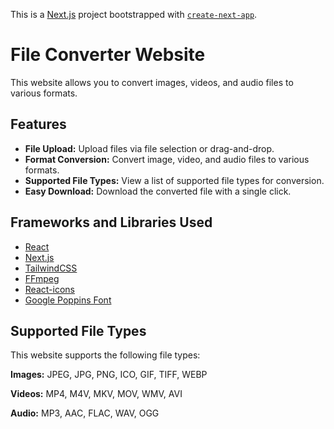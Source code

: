 This is a [Next.js](https://nextjs.org/) project bootstrapped with [`create-next-app`](https://github.com/vercel/next.js/tree/canary/packages/create-next-app).

# File Converter Website

This website allows you to convert images, videos, and audio files to various formats.

## Features

- **File Upload:** Upload files via file selection or drag-and-drop.
- **Format Conversion:** Convert image, video, and audio files to various formats.
- **Supported File Types:** View a list of supported file types for conversion.
- **Easy Download:** Download the converted file with a single click.

## Frameworks and Libraries Used

- [React](https://reactjs.org/)
- [Next.js](https://nextjs.org/)
- [TailwindCSS](https://tailwindcss.com/)
- [FFmpeg](https://ffmpeg.org/)
- [React-icons](https://react-icons.github.io/react-icons/)
- [Google Poppins Font](https://fonts.google.com/specimen/Poppins)

## Supported File Types

This website supports the following file types:

**Images:** JPEG, JPG, PNG, ICO, GIF, TIFF, WEBP

**Videos:** MP4, M4V, MKV, MOV, WMV, AVI

**Audio:** MP3, AAC, FLAC, WAV, OGG
